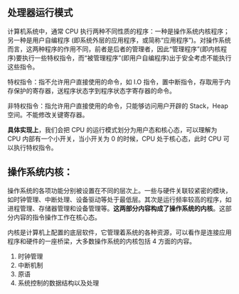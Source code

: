 ## 处理器运行模式
计算机系统中，通常 CPU 执行两种不同性质的程序：一种是操作系统内核程序；另一种是用户自编程序 (即系统外层的应用程序，或简称“应用程序”)。对操作系统而言，这两种程序的作用不同，前者是后者的管理者，因此“管理程序”(即内核程序)要执行一些特权指令，而“被管理程序”(即用户自编程序)出于安全考虑不能执行这些指令。

特权指令：指不允许用户直接使用的命令，如 I.O 指令，置中断指令，存取用于内存保护的寄存器，送程序状态字到程序状态字寄存器的命令。

非特权指令：指允许用户直接使用的命令，只能够访问用户开辟的 Stack，Heap 空间。不能修改关键寄存器。

**具体实现上**，我们会把 CPU 的运行模式划分为用户态和核心态，可以理解为 CPU 内部有一个小开关，当小开关为 0 的时候，CPU 处于核心态，此时 CPU 可以执行特权指令。

## 操作系统内核：
操作系统的各项功能分别被设置在不同的层次上。一些与硬件关联较紧密的模块，如时钟管理、中断处理、设备驱动等处于最低层。其次是运行频率较高的程序，如进程管理、存储器管理和设备管理等。**这两部分内容构成了操作系统的内核**。这部分内容的指令操作工作在核心态。

内核是计算机上配置的底层软件，它管理着系统的各种资源，可以看作是连接应用程序和硬件的一座桥梁，大多数操作系统的内核包括 4 方面的内容。
1. 时钟管理
2. 中断机制
3. 原语
4. 系统控制的数据结构以及处理

